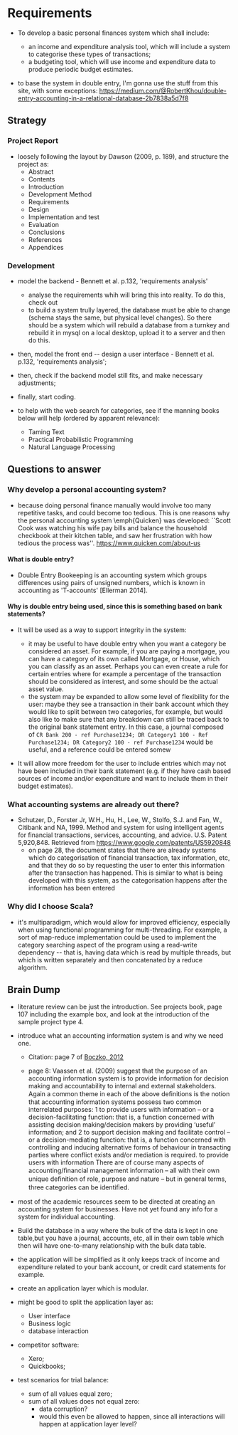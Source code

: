 Requirements
============
- To develop a basic personal finances system which shall include:
    - an income and expenditure analysis tool, which will include a system to
      categorise these types of transactions;
    - a budgeting tool, which will use income and expenditure data to produce
      periodic budget estimates.

- to base the system in double entry, I'm gonna use the stuff from this site,
  with some exceptions:
  https://medium.com/@RobertKhou/double-entry-accounting-in-a-relational-database-2b7838a5d7f8


Strategy
--------

### Project Report
- loosely following the layout by Dawson (2009, p. 189), and structure the
  project as:
  - Abstract
  - Contents
  - Introduction
  - Development Method
  - Requirements
  - Design
  - Implementation and test
  - Evaluation
  - Conclusions
  - References
  - Appendices

### Development
- model the backend - Bennett et al. p.132, 'requirements analysis'
  - analyse the requirements whih will bring this into reality. To do this,
    check out 
  - to build a system trully layered, the database must be able to change
    (schema stays the same, but physical level changes). So there should be a
    system which will rebuild a database from a turnkey and rebuild it in mysql
    on a local desktop, upload it to a server and then do this.

- then, model the front end -- design a user interface - Bennett et al. p.132,
  'requirements analysis';

- then, check if the backend model still fits, and make necessary adjustments;

- finally, start coding.

- to help with the web search for categories, see if the manning books below
  will help (ordered by apparent relevance):
  - Taming Text
  - Practical Probabilistic Programming
  - Natural Language Processing


Questions to answer
-------------------

### Why develop a personal accounting system?
- because doing personal finance manually would involve too many repetitive
  tasks, and could become too tedious. This is one reasons why the personal
  accounting system \emph{Quicken} was developed: ``Scott Cook was watching his
  wife pay bills and balance the household checkbook at their kitchen table,
  and saw her frustration with how tedious the process was''.
  https://www.quicken.com/about-us


#### What is double entry?
- Double Entry Bookeeping is an accounting system which groups differences
  using pairs of unsigned numbers, which is known in accounting as 'T-accounts'
  [Ellerman 2014].


#### Why is double entry being used, since this is something based on bank statements?
- It will be used as a way to support integrity in the system:
    - it may be useful to have double entry when you want a category be
      considered an asset. For example, if you are paying a mortgage, you can
      have a category of its own called Mortgage, or House, which you can
      classify as an asset. Perhaps you can even create a rule for certain
      entries where for example a percentage of the transaction should be
      considered as interest, and some should be the actual asset value.
    - the system may be expanded to allow some level of flexibility for the
      user: maybe they see a transaction in their bank account which they would
      like to split between two categories, for example, but would also like to
      make sure that any breakdown can still be traced back to the original
      bank statement entry. In this case, a journal composed of `CR Bank 200 -
      ref Purchase1234; DR Category1 100 - Ref Purchase1234; DR Category2 100 -
      ref Purchase1234` would be useful, and a reference could be entered somew

- It will allow more freedom for the user to include entries which may not have
  been included in their bank statement (e.g. if they have cash based sources
  of income and/or expenditure and want to include them in their budget
  estimates).


### What accounting systems are already out there?
- Schutzer, D., Forster Jr, W.H., Hu, H., Lee, W., Stolfo, S.J. and Fan, W.,
  Citibank and NA, 1999. Method and system for using intelligent agents for
  financial transactions, services, accounting, and advice. U.S. Patent
  5,920,848. Retrieved from https://www.google.com/patents/US5920848
  - on page 28, the document states that there are already systems which do
    categorisation of financial transaction, tax information, etc, and that
    they do so by requesting the user to enter this information after the
    transaction has happened. This is similar to what is being developed with
    this system, as the categorisation happens after the information has been
    entered


### Why did I choose Scala?
- it's multiparadigm, which would allow for improved efficiency, especially
  when using functional programming for multi-threading. For example, a sort of
  map-reduce implementation could be used to implement the category searching
  aspect of the program using a read-write dependency -- that is, having data
  which is read by multiple threads, but which is written separately and then
  concatenated by a reduce algorithm.



Brain Dump
----------

- literature review can be just the introduction. See projects book, page 107
  including the example box, and look at the introduction of the sample project
  type 4.

- introduce what an accounting information system is and why we need one.
  - Citation: page 7 of [Boczko,
    2012](https://www.dawsonera.com/readonline/9780273739579)

  - page 8: Vaassen et al. (2009) suggest that the purpose of an accounting
    information system is to provide information for decision making and
    accountability to internal and external stakeholders. Again a common theme
    in each of the above deﬁnitions is the notion that accounting information
    systems possess two common interrelated purposes: 1 to provide users with
    information – or a decision-facilitating function: that is, a function
    concerned with assisting decision making/decision makers by providing
    ‘useful’ information; and 2 to support decision making and facilitate
    control – or a decision-mediating function: that is, a function concerned
    with controlling and inducing alternative forms of behaviour in transacting
    parties where conflict exists and/or mediation is required. to provide
    users with information There are of course many aspects of
    accounting/ﬁnancial management information – all with their own unique
    deﬁnition of role, purpose and nature – but in general terms, three
    categories can be identiﬁed.

- most of the academic resources seem to be directed at creating an accounting
  system for businesses. Have not yet found any info for a system for
  individual accounting.

- Build the database in a way where the bulk of the data is kept in one
  table,but you have a journal, accounts, etc, all in their own table which
  then will have one-to-many relationship with the bulk data table.

- the application will be simplified as it only keeps track of income and
  expenditure related to your bank account, or credit card statements for
  example.

- create an application layer which is modular.
- might be good to split the application layer as:
  - User interface
  - Business logic
  - database interaction

- competitor software:
  - Xero;
  - Quickbooks;

- test scenarios for trial balance:
  - sum of all values equal zero;
  - sum of all values does not equal zero:
    - data corruption?
    - would this even be allowed to happen, since all interactions will happen
      at application layer level?
